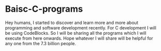 # Baisc-C-programs

Hey humans, I started to discover and learn more and more about programming and software development recently.
For C development I will be using CodeBlocks.
So I will be sharing all the programs which I will execute from here onwards.
Hope whatever I will share will be helpful for any one from the 7.3 billion people.
